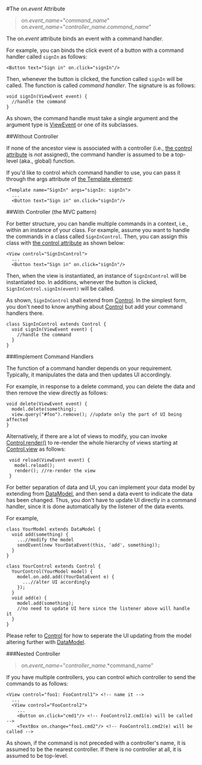 #The on.*event* Attribute

>on.*event_name*="*command_name*"  
on.*event_name*="*controller_name*.*command_name*"  

The on.*event* attribute binds an event with a command handler.

For example, you can binds the click event of a button with a command handler called `signIn` as follows:

    <Button text="Sign in" on.click="signIn"/>

Then, whenever the button is clicked, the function called `signIn` will be called. The function is called *command handler*. The signature is as follows:

    void signIn(ViewEvent event) {
      //handle the command
    }

As shown, the command handle must take a single argument and the argument type is [ViewEvent](api:event) or one of its subclasses.

##Without Controller

If none of the ancestor view is associated with a controller (i.e., [the control attribute](../Standard_Attributes/control.md) is *not* assigned), the command handler is assumed to be a top-level (aka., global) function.

If you'd like to control which command handler to use, you can pass it through the args attribute of [the Template element](../Standard_Elements/Template.md):

    <Template name="SignIn" args="signIn: signIn">
      ...
      <Button text="Sign in" on.click="signIn"/>

##With Controller (the MVC pattern)

For better structure, you can handle multiple commands in a context, i.e., within an instance of your class. For example, assume you want to handle the commands in a class called `SignInControl`. Then, you can assign this class with [the control attribute](../Standard_Attributes/control.md) as shown below:

    <View control="SignInControl">
      ...
      <Button text="Sign in" on.click="signIn"/>

Then, when the view is instantiated, an instance of `SignInControl` will be instantiated too. In additions, whenever the button is clicked, `SignInControl.signIn(event)` will be called.

As shown, `SignInControl` shall extend from [Control](uxl:uxl). In the simplest form, you don't need to know anything about [Control](uxl:uxl) but add your command handlers there.

    class SignInControl extends Control {
      void signIn(ViewEvent event) {
        //handle the command
      }
    }

###Implement Command Handlers

The function of a command handler depends on your requirement. Typically, it
manipulates the data and then updates UI accordingly.

For example, in response to a delete command, you can delete the data and then remove the view directly as follows:

    void delete(ViewEvent event) {
      model.delete(something);
      view.query("#foo").remove(); //update only the part of UI being affected
    }

 Alternatively, if there are a lot of views to modify, you can invoke [Control.render()](uxl:uxl) to re-render the whole hierarchy of views starting at [Control.view](uxl:uxl) as follows:

     void reload(ViewEvent event) {
       model.reload();
       render(); //re-render the view
     }

For better separation of data and UI, you can implement your data model by extending from [DataModel](api:model), and then send a data event to indicate the data has been changed. Thus, you don't have to update UI directly in a command handler, since it is done automatically by the listener of the data events.

For example,

    class YourModel extends DataModel {
      void add(something) {
        ...//modify the model
        sendEvent(new YourDataEvent(this, 'add', something));
      }
    }

    class YourControl extends Control {
      YourControl(YourModel model) {
        model.on.add.add((YourDataEvent e) {
          ...//alter UI accordingly
        });
      }
      void add(e) {
        model.add(something);
        //no need to update UI here since the listener above will handle it
      }
    }

Please refer to [Control](uxl:uxl) for how to seperate the UI updating from the model altering further with [DataModel](api:model).

###Nested Controller

>    on.*event_name*="*controller_name*.*command_name"

If you have multiple controllers, you can control which controller to send the commands to as follows:

    <View control="foo1: FooControl1"> <!-- name it -->
      ...
      <View control="FooControl2">
        ...
        <Button on.click="cmd1"/> <!-- FooControl2.cmd1(e) will be called -->
        <TextBox on.change="foo1.cmd2"/> <!-- FooControl1.cmd2(e) will be called -->

As shown, if the command is not preceded with a controller's name, it is assumed to be the nearest controller. If there is no controller at all, it is assumed to be top-level.
